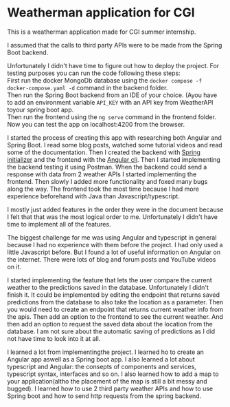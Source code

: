 # Weatherman application for CGI  

This is a weatherman application made for CGI summer internship. 

I assumed that the calls to third party APIs were to be made from the Spring Boot backend. 

Unfortunately I didn't have time to figure out how to deploy the project. For testing purposes you can run the code following these steps:  
First run the docker MongoDb database using the `docker compose -f docker-compose.yaml -d` command in the backend folder.  
Then run the Spring Boot backend from an IDE of your choice. (Ayou have to add an environment variable `API_KEY` with an API key from WeatherAPI toyour spring boot app.   
Then run the frontend using the `ng serve` command in the frontend folder.  
Now you can test the app on localhost:4200 from the browser. 

I started the process of creating this app with researching both Angular and Spring Boot. I read some blog posts, watched some tutorial 
videos and read some of the documentation. Then I created the backend with [Spring initializer](https://start.spring.io/) and the frontend with the [Angular cli](https://angular.io/cli). 
Then I started implementing the backend testing it using Postman. When the backend could send a response with data from 2 weather APIs I started implementing the frontend. 
Then slowly I added more functionality and foxed many bugs along the way. 
The frontend took the most time because I had more experience beforehand with Java than Javascript/typescript. 

I mostly just added features in the order they were in the document because I felt that that was the most logical order to me. Unfortunately I didn't have time to implement all of the features. 

The biggest challenge for me was using Angular and typescript in general because I had no experience with them before the project. I had only used a little Javascript before. 
But I found a lot of useful information on Angular on the internet. There were lots of blog and forum posts and YouTube videos on it. 

I started implementing the feature that lets the user compare the current weather to the predictions saved in the database. 
Unfortunately I didn't finish it. It could be implemented by editing the endpoint that returns saved predictions from the database to also take the location as a parameter. 
Then you would need to create an endpoint that returns current weather info from the apis. 
Then add an option to the frontend to see the current weather. And then add an option to request the saved data about the location from the database. 
I am not sure about the automatic saving of predictions as I did not have time to look into it at all. 

I learned a lot from implementingthe project. I learned ho to create an Angular app aswell as a Spring boot app. I also learned a lot about typescript and Angular: the consepts of components and services, typescript syntax, interfaces and so on. 
I also learned how to add a map to your application(altho the placement of the map is still a bit messy and bugged). 
I learned how to use 2 third party weather APIs and how to use Spring boot and how to send http requests from the spring backend. 
